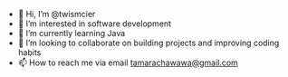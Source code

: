 - 👋 Hi, I’m @twismcier
- 👀 I’m interested in software development
- 🌱 I’m currently learning Java
- 💞️ I’m looking to collaborate on building projects and improving coding habits
- 📫 How to reach me via email tamarachawawa@gmail.com

<!---
twismcier/twismcier is a ✨ special ✨ repository because its `README.md` (this file) appears on your GitHub profile.
You can click the Preview link to take a look at your changes.
--->
